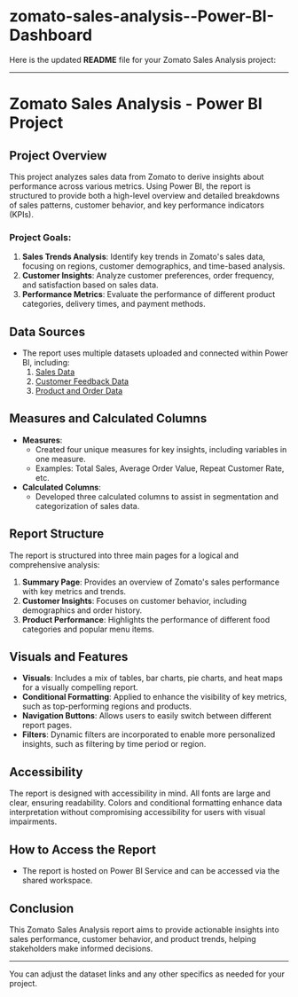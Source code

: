 # zomato-sales-analysis--Power-BI-Dashboard
Here is the updated **README** file for your Zomato Sales Analysis project:

---

# Zomato Sales Analysis - Power BI Project

## Project Overview
This project analyzes sales data from Zomato to derive insights about performance across various metrics. Using Power BI, the report is structured to provide both a high-level overview and detailed breakdowns of sales patterns, customer behavior, and key performance indicators (KPIs).

### Project Goals:
1. **Sales Trends Analysis**: Identify key trends in Zomato's sales data, focusing on regions, customer demographics, and time-based analysis.
2. **Customer Insights**: Analyze customer preferences, order frequency, and satisfaction based on sales data.
3. **Performance Metrics**: Evaluate the performance of different product categories, delivery times, and payment methods.

## Data Sources
- The report uses multiple datasets uploaded and connected within Power BI, including:
  1. [Sales Data](link_to_sales_dataset)
  2. [Customer Feedback Data](link_to_feedback_dataset)
  3. [Product and Order Data](link_to_product_order_dataset)

## Measures and Calculated Columns
- **Measures**: 
  - Created four unique measures for key insights, including variables in one measure.
  - Examples: Total Sales, Average Order Value, Repeat Customer Rate, etc.
- **Calculated Columns**: 
  - Developed three calculated columns to assist in segmentation and categorization of sales data.

## Report Structure
The report is structured into three main pages for a logical and comprehensive analysis:
1. **Summary Page**: Provides an overview of Zomato's sales performance with key metrics and trends.
2. **Customer Insights**: Focuses on customer behavior, including demographics and order history.
3. **Product Performance**: Highlights the performance of different food categories and popular menu items.

## Visuals and Features
- **Visuals**: Includes a mix of tables, bar charts, pie charts, and heat maps for a visually compelling report.
- **Conditional Formatting**: Applied to enhance the visibility of key metrics, such as top-performing regions and products.
- **Navigation Buttons**: Allows users to easily switch between different report pages.
- **Filters**: Dynamic filters are incorporated to enable more personalized insights, such as filtering by time period or region.

## Accessibility
The report is designed with accessibility in mind. All fonts are large and clear, ensuring readability. Colors and conditional formatting enhance data interpretation without compromising accessibility for users with visual impairments.

## How to Access the Report
- The report is hosted on Power BI Service and can be accessed via the shared workspace.

## Conclusion
This Zomato Sales Analysis report aims to provide actionable insights into sales performance, customer behavior, and product trends, helping stakeholders make informed decisions.

---

You can adjust the dataset links and any other specifics as needed for your project.
